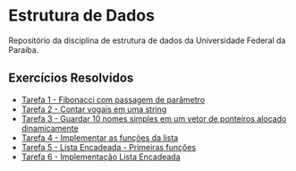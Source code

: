 # Estrutura de Dados

Repositório da disciplina de estrutura de dados da Universidade Federal da Paraíba.

## Exercícios Resolvidos

- [Tarefa 1 - Fibonacci com passagem de parâmetro](https://github.com/jonhpaul5/Estrutura_de_Dados/blob/master/fibo.c)
- [Tarefa 2 - Contar vogais em uma string](https://github.com/jonhpaul5/Estrutura_de_Dados/blob/master/cont_vogal.c)
- [Tarefa 3 - Guardar 10 nomes simples em um vetor de ponteiros alocado dinamicamente]()
- [Tarefa 4 - Implementar as funções da lista](https://github.com/jonhpaul5/Estrutura_de_Dados/blob/master/lista.c)
- [Tarefa 5 - Lista Encadeada - Primeiras funções](https://github.com/jonhpaul5/Estrutura_de_Dados/blob/master/lista_encadeada1.c)
- [Tarefa 6 - Implementação Lista Encadeada](https://github.com/jonhpaul5/Estrutura_de_Dados/blob/master/lista_encadeada2.c)
